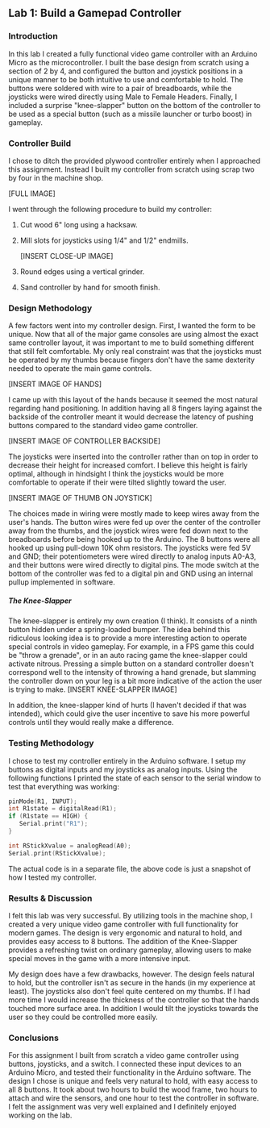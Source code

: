
## Lab 1: Build a Gamepad Controller

### Introduction
In this lab I created a fully functional video game controller with an Arduino Micro as the microcontroller. I built the base design from scratch using a section of 2 by 4, and configured the button and joystick positions in a unique manner to be both intuitive to use and comfortable to hold. The buttons were soldered with wire to a pair of breadboards, while the joysticks were wired directly using Male to Female Headers. Finally, I included a surprise "knee-slapper" button on the bottom of the controller to be used as a special button (such as a missile launcher or turbo boost) in gameplay.

### Controller Build
I chose to ditch the provided plywood controller entirely when I approached this assignment. Instead I built my controller from scratch using scrap two by four in the machine shop.

[FULL IMAGE]

I went through the following procedure to build my controller:

1. Cut wood 6" long using a hacksaw.
2. Mill slots for joysticks using 1/4"  and 1/2" endmills.

   [INSERT CLOSE-UP IMAGE]

3. Round edges using a vertical grinder.
4. Sand controller by hand for smooth finish.

### Design Methodology
A few factors went into my controller design. First, I wanted the form to be unique. Now that all of the major game consoles are using almost the exact same controller layout, it was important to me to build something different that still felt comfortable. My only real constraint was that the joysticks must be operated by my thumbs because fingers don't have the same dexterity needed to operate the main game controls.

[INSERT IMAGE OF HANDS]

I came up with this layout of the hands because it seemed the most natural regarding hand positioning. In addition having all 8 fingers laying against the backside of the controller meant it would decrease the latency of pushing buttons compared to the standard video game controller.

[INSERT IMAGE OF CONTROLLER BACKSIDE]

The joysticks were inserted into the controller rather than on top in order to decrease their height for increased comfort. I believe this height is fairly optimal, although in hindsight I think the joysticks would be more comfortable to operate if their were tilted slightly toward the user. 

[INSERT IMAGE OF THUMB ON JOYSTICK]

The choices made in wiring were mostly made to keep wires away from the user's hands. The button wires were fed up over the center of the controller away from the thumbs, and the joystick wires were fed down next to the breadboards before being hooked up to the Arduino. The 8 buttons were all hooked up using pull-down 10K ohm resistors. The joysticks were fed 5V and GND; their potentiometers were wired directly to analog inputs A0-A3, and their buttons were wired directly to digital pins. The mode switch at the bottom of the controller was fed to a digital pin and GND using an internal pullup implemented in software. 

##### The Knee-Slapper
The knee-slapper is entirely my own creation (I think). It consists of a ninth button hidden under a spring-loaded bumper. The idea behind this ridiculous looking idea is to provide a more interesting action to operate special controls in video gameplay. For example, in a FPS game this could be "throw a grenade", or in an auto racing game the knee-slapper could activate nitrous. Pressing a simple button on a standard controller doesn't correspond well to the intensity of throwing a hand grenade, but slamming the controller down on your leg is a bit more indicative of the action the user is trying to make. 
[INSERT KNEE-SLAPPER IMAGE]

In addition, the knee-slapper kind of hurts (I haven't decided if that was intended), which could give the user incentive to save his more powerful controls until they would really make a difference. 

### Testing Methodology
I chose to test my controller entirely in the Arduino software. I setup my buttons as digital inputs and my joysticks as analog inputs. Using the following functions I printed the state of each sensor to the serial window to test that everything was working:

```c
pinMode(R1, INPUT);
int R1state = digitalRead(R1);
if (R1state == HIGH) {     
   Serial.print("R1");
}
```

```c
int RStickXvalue = analogRead(A0);
Serial.print(RStickXvalue);
```

The actual code is in a separate file, the above code is just a snapshot of how I tested my controller. 

### Results & Discussion
I felt this lab was very successful. By utilizing tools in the machine shop, I created a very unique video game controller with full functionality for modern games. The design is very ergonomic and natural to hold, and provides easy access to 8 buttons. The addition of the Knee-Slapper provides a refreshing twist on ordinary gameplay, allowing users to make special moves in the game with a more intensive input. 

My design does have a few drawbacks, however. The design feels natural to hold, but the controller isn't as secure in the hands (in my experience at least). The joysticks also don't feel quite centered on my thumbs. If I had more time I would increase the thickness of the controller so that the hands touched more surface area. In addition I would tilt the joysticks towards the user so they could be controlled more easily.

### Conclusions
For this assignment I built from scratch a video game controller using buttons, joysticks, and a switch. I connected these input devices to an Arduino Micro, and tested their functionality in the Arduino software. The design I chose is unique and feels very natural to hold, with easy access to all 8 buttons. It took about two hours to build the wood frame, two hours to attach and wire the sensors, and one hour to test the controller in software. I felt the assignment was very well explained and I definitely enjoyed working on the lab.
